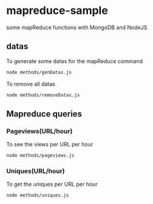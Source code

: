 # mapreduce-sample
some mapReduce functions with MongoDB and NodeJS

## datas
To generate some datas for the mapReduce command 
```bash
node methods/genDatas.js
```
To remove all datas
```bash
node methods/removeDatas.js
```

## Mapreduce queries
### Pageviews(URL/hour)
To see the views per URL per hour
```bash
node methods/pageviews.js
```

### Uniques(URL/hour)
To get the uniques per URL per hour
```bash
node methods/uniques.js
```

